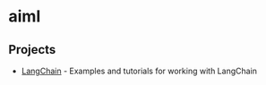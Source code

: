# aiml

## Projects

- [LangChain](./langchain/) - Examples and tutorials for working with LangChain

